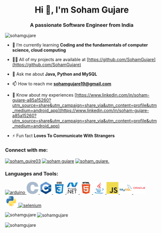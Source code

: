 <h1 align="center">Hi 👋, I'm Soham Gujare</h1>
<h3 align="center">A passionate Software Engineer from India</h3>

<p align="left"> <img src="https://komarev.com/ghpvc/?username=sohamgujare&label=Profile%20views&color=0e75b6&style=flat" alt="sohamgujare" /> </p>

- 🌱 I’m currently learning **Coding and the fundamentals of computer science, cloud computing**

- 👨‍💻 All of my projects are available at [https://github.com/SohamGujare](https://github.com/SohamGujare)

- 💬 Ask me about **Java, Python and MySQL**

- 📫 How to reach me **sohamgujare19@gmail.com**

- 📄 Know about my experiences [https://www.linkedin.com/in/soham-gujare-a85a15260?utm_source=share&utm_campaign=share_via&utm_content=profile&utm_medium=android_app](https://www.linkedin.com/in/soham-gujare-a85a15260?utm_source=share&utm_campaign=share_via&utm_content=profile&utm_medium=android_app)

- ⚡ Fun fact **Loves To Communicate With Strangers**

<h3 align="left">Connect with me:</h3>
<p align="left">
<a href="https://twitter.com/soham_gujre03" target="blank"><img align="center" src="https://raw.githubusercontent.com/rahuldkjain/github-profile-readme-generator/master/src/images/icons/Social/twitter.svg" alt="soham_gujre03" height="30" width="40" /></a>
<a href="https://linkedin.com/in/soham gujare" target="blank"><img align="center" src="https://raw.githubusercontent.com/rahuldkjain/github-profile-readme-generator/master/src/images/icons/Social/linked-in-alt.svg" alt="soham gujare" height="30" width="40" /></a>
<a href="https://www.instagram.com/soham_gujare._?igsh=MWY3NnozdWdxaDI5aQ==" target="blank"><img align="center" src="https://raw.githubusercontent.com/rahuldkjain/github-profile-readme-generator/master/src/images/icons/Social/instagram.svg" alt="soham_gujare." height="30" width="40" /></a>
</p>

<h3 align="left">Languages and Tools:</h3>
<p align="left"> <a href="https://www.arduino.cc/" target="_blank" rel="noreferrer"> <img src="https://cdn.worldvectorlogo.com/logos/arduino-1.svg" alt="arduino" width="40" height="40"/> </a> <a href="https://www.cprogramming.com/" target="_blank" rel="noreferrer"> <img src="https://raw.githubusercontent.com/devicons/devicon/master/icons/c/c-original.svg" alt="c" width="40" height="40"/> </a> <a href="https://www.w3schools.com/cpp/" target="_blank" rel="noreferrer"> <img src="https://raw.githubusercontent.com/devicons/devicon/master/icons/cplusplus/cplusplus-original.svg" alt="cplusplus" width="40" height="40"/> </a> <a href="https://www.w3schools.com/css/" target="_blank" rel="noreferrer"> <img src="https://raw.githubusercontent.com/devicons/devicon/master/icons/css3/css3-original-wordmark.svg" alt="css3" width="40" height="40"/> </a> <a href="https://dotnet.microsoft.com/" target="_blank" rel="noreferrer"> <img src="https://raw.githubusercontent.com/devicons/devicon/master/icons/dot-net/dot-net-original-wordmark.svg" alt="dotnet" width="40" height="40"/> </a> <a href="https://www.w3.org/html/" target="_blank" rel="noreferrer"> <img src="https://raw.githubusercontent.com/devicons/devicon/master/icons/html5/html5-original-wordmark.svg" alt="html5" width="40" height="40"/> </a> <a href="https://www.java.com" target="_blank" rel="noreferrer"> <img src="https://raw.githubusercontent.com/devicons/devicon/master/icons/java/java-original.svg" alt="java" width="40" height="40"/> </a> <a href="https://developer.mozilla.org/en-US/docs/Web/JavaScript" target="_blank" rel="noreferrer"> <img src="https://raw.githubusercontent.com/devicons/devicon/master/icons/javascript/javascript-original.svg" alt="javascript" width="40" height="40"/> </a> <a href="https://www.mysql.com/" target="_blank" rel="noreferrer"> <img src="https://raw.githubusercontent.com/devicons/devicon/master/icons/mysql/mysql-original-wordmark.svg" alt="mysql" width="40" height="40"/> </a> <a href="https://www.oracle.com/" target="_blank" rel="noreferrer"> <img src="https://raw.githubusercontent.com/devicons/devicon/master/icons/oracle/oracle-original.svg" alt="oracle" width="40" height="40"/> </a> <a href="https://www.python.org" target="_blank" rel="noreferrer"> <img src="https://raw.githubusercontent.com/devicons/devicon/master/icons/python/python-original.svg" alt="python" width="40" height="40"/> </a> <a href="https://www.selenium.dev" target="_blank" rel="noreferrer"> <img src="https://raw.githubusercontent.com/detain/svg-logos/780f25886640cef088af994181646db2f6b1a3f8/svg/selenium-logo.svg" alt="selenium" width="40" height="40"/> </a> </p>

<p><img align="left" src="https://github-readme-stats.vercel.app/api/top-langs?username=sohamgujare&show_icons=true&locale=en&layout=compact" alt="sohamgujare" /></p>

<p>&nbsp;<img align="center" src="https://github-readme-stats.vercel.app/api?username=sohamgujare&show_icons=true&locale=en" alt="sohamgujare" /></p>

<p><img align="center" src="https://github-readme-streak-stats.herokuapp.com/?user=sohamgujare&" alt="sohamgujare" /></p>
